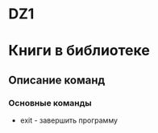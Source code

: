 # DZ1

# Книги в библиотеке

## Описание команд

### Основные команды

* exit - завершить программу

